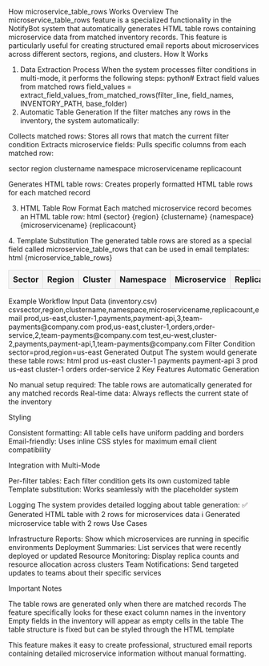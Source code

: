 How microservice_table_rows Works
Overview
The microservice_table_rows feature is a specialized functionality in the NotifyBot system that automatically generates HTML table rows containing microservice data from matched inventory records. This feature is particularly useful for creating structured email reports about microservices across different sectors, regions, and clusters.
How It Works
1. Data Extraction Process
When the system processes filter conditions in multi-mode, it performs the following steps:
python# Extract field values from matched rows
field_values = extract_field_values_from_matched_rows(filter_line, field_names, INVENTORY_PATH, base_folder)
2. Automatic Table Generation
If the filter matches any rows in the inventory, the system automatically:

Collects matched rows: Stores all rows that match the current filter condition
Extracts microservice fields: Pulls specific columns from each matched row:

sector
region
clustername
namespace
microservicename
replicacount


Generates HTML table rows: Creates properly formatted HTML table rows for each matched record

3. HTML Table Row Format
Each matched microservice record becomes an HTML table row:
html<tr>
    <td style="padding: 8px; border: 1px solid #ddd;">{sector}</td>
    <td style="padding: 8px; border: 1px solid #ddd;">{region}</td>
    <td style="padding: 8px; border: 1px solid #ddd;">{clustername}</td>
    <td style="padding: 8px; border: 1px solid #ddd;">{namespace}</td>
    <td style="padding: 8px; border: 1px solid #ddd;">{microservicename}</td>
    <td style="padding: 8px; border: 1px solid #ddd;">{replicacount}</td>
</tr>
4. Template Substitution
The generated table rows are stored as a special field called microservice_table_rows that can be used in email templates:
html<!-- In your body.html template -->
<table style="border-collapse: collapse; width: 100%;">
    <thead>
        <tr style="background-color: #f5f5f5;">
            <th style="padding: 8px; border: 1px solid #ddd;">Sector</th>
            <th style="padding: 8px; border: 1px solid #ddd;">Region</th>
            <th style="padding: 8px; border: 1px solid #ddd;">Cluster</th>
            <th style="padding: 8px; border: 1px solid #ddd;">Namespace</th>
            <th style="padding: 8px; border: 1px solid #ddd;">Microservice</th>
            <th style="padding: 8px; border: 1px solid #ddd;">Replicas</th>
        </tr>
    </thead>
    <tbody>
        {microservice_table_rows}
    </tbody>
</table>
Example Workflow
Input Data (inventory.csv)
csvsector,region,clustername,namespace,microservicename,replicacount,email
prod,us-east,cluster-1,payments,payment-api,3,team-payments@company.com
prod,us-east,cluster-1,orders,order-service,2,team-payments@company.com
test,eu-west,cluster-2,payments,payment-api,1,team-payments@company.com
Filter Condition
sector=prod,region=us-east
Generated Output
The system would generate these table rows:
html<tr>
    <td style="padding: 8px; border: 1px solid #ddd;">prod</td>
    <td style="padding: 8px; border: 1px solid #ddd;">us-east</td>
    <td style="padding: 8px; border: 1px solid #ddd;">cluster-1</td>
    <td style="padding: 8px; border: 1px solid #ddd;">payments</td>
    <td style="padding: 8px; border: 1px solid #ddd;">payment-api</td>
    <td style="padding: 8px; border: 1px solid #ddd;">3</td>
</tr>
<tr>
    <td style="padding: 8px; border: 1px solid #ddd;">prod</td>
    <td style="padding: 8px; border: 1px solid #ddd;">us-east</td>
    <td style="padding: 8px; border: 1px solid #ddd;">cluster-1</td>
    <td style="padding: 8px; border: 1px solid #ddd;">orders</td>
    <td style="padding: 8px; border: 1px solid #ddd;">order-service</td>
    <td style="padding: 8px; border: 1px solid #ddd;">2</td>
</tr>
Key Features
Automatic Generation

No manual setup required: The table rows are automatically generated for any matched records
Real-time data: Always reflects the current state of the inventory

Styling

Consistent formatting: All table cells have uniform padding and borders
Email-friendly: Uses inline CSS styles for maximum email client compatibility

Integration with Multi-Mode

Per-filter tables: Each filter condition gets its own customized table
Template substitution: Works seamlessly with the placeholder system

Logging
The system provides detailed logging about table generation:
✅ Generated HTML table with 2 rows for microservices data
ℹ️ Generated microservice table with 2 rows
Use Cases

Infrastructure Reports: Show which microservices are running in specific environments
Deployment Summaries: List services that were recently deployed or updated
Resource Monitoring: Display replica counts and resource allocation across clusters
Team Notifications: Send targeted updates to teams about their specific services

Important Notes

The table rows are generated only when there are matched records
The feature specifically looks for these exact column names in the inventory
Empty fields in the inventory will appear as empty cells in the table
The table structure is fixed but can be styled through the HTML template

This feature makes it easy to create professional, structured email reports containing detailed microservice information without manual formatting.
